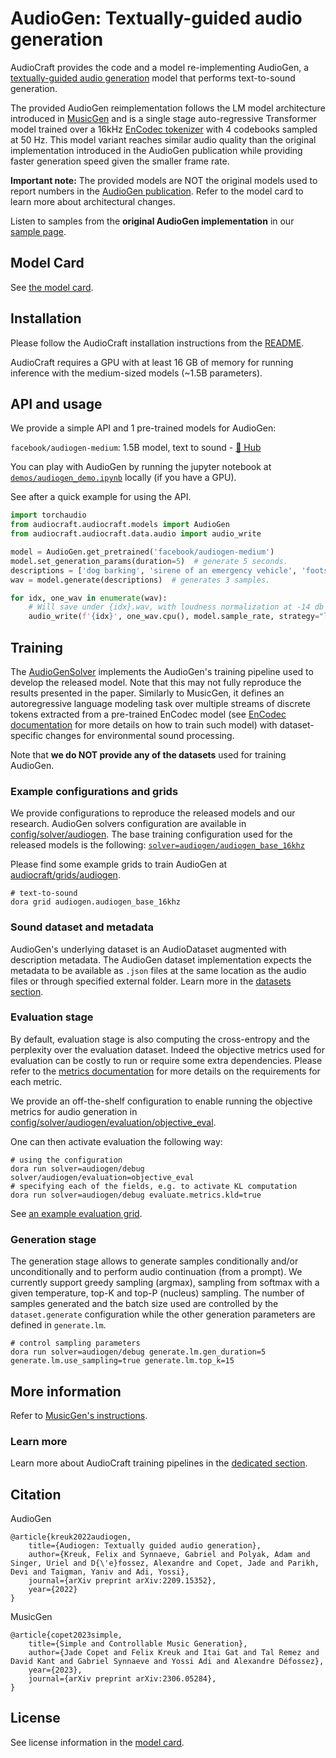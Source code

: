 # AudioGen: Textually-guided audio generation

AudioCraft provides the code and a model re-implementing AudioGen, a [textually-guided audio generation][audiogen_arxiv]
model that performs text-to-sound generation.

The provided AudioGen reimplementation follows the LM model architecture introduced in [MusicGen][musicgen_arxiv]
and is a single stage auto-regressive Transformer model trained over a 16kHz
<a href="https://github.com/facebookresearch/encodec">EnCodec tokenizer</a> with 4 codebooks sampled at 50 Hz.
This model variant reaches similar audio quality than the original implementation introduced in the AudioGen publication
while providing faster generation speed given the smaller frame rate.

**Important note:** The provided models are NOT the original models used to report numbers in the
[AudioGen publication][audiogen_arxiv]. Refer to the model card to learn more about architectural changes.

Listen to samples from the **original AudioGen implementation** in our [sample page][audiogen_samples].


## Model Card

See [the model card](../model_cards/AUDIOGEN_MODEL_CARD.md).


## Installation

Please follow the AudioCraft installation instructions from the [README](../README.md).

AudioCraft requires a GPU with at least 16 GB of memory for running inference with the medium-sized models (~1.5B parameters).

## API and usage

We provide a simple API and 1 pre-trained models for AudioGen:

`facebook/audiogen-medium`: 1.5B model, text to sound - [🤗 Hub](https://huggingface.co/facebook/audiogen-medium)

You can play with AudioGen by running the jupyter notebook at [`demos/audiogen_demo.ipynb`](../demos/audiogen_demo.ipynb) locally (if you have a GPU).

See after a quick example for using the API.

```python
import torchaudio
from audiocraft.audiocraft.models import AudioGen
from audiocraft.audiocraft.data.audio import audio_write

model = AudioGen.get_pretrained('facebook/audiogen-medium')
model.set_generation_params(duration=5)  # generate 5 seconds.
descriptions = ['dog barking', 'sirene of an emergency vehicle', 'footsteps in a corridor']
wav = model.generate(descriptions)  # generates 3 samples.

for idx, one_wav in enumerate(wav):
    # Will save under {idx}.wav, with loudness normalization at -14 db LUFS.
    audio_write(f'{idx}', one_wav.cpu(), model.sample_rate, strategy="loudness", loudness_compressor=True)
```

## Training

The [AudioGenSolver](../audiocraft/solvers/audiogen.py) implements the AudioGen's training pipeline
used to develop the released model. Note that this may not fully reproduce the results presented in the paper.
Similarly to MusicGen, it defines an autoregressive language modeling task over multiple streams of
discrete tokens extracted from a pre-trained EnCodec model (see [EnCodec documentation](./ENCODEC.md)
for more details on how to train such model) with dataset-specific changes for environmental sound
processing.

Note that **we do NOT provide any of the datasets** used for training AudioGen.

### Example configurations and grids

We provide configurations to reproduce the released models and our research.
AudioGen solvers configuration are available in [config/solver/audiogen](../config/solver/audiogen).
The base training configuration used for the released models is the following:
[`solver=audiogen/audiogen_base_16khz`](../config/solver/audiogen/audiogen_base_16khz.yaml)

Please find some example grids to train AudioGen at
[audiocraft/grids/audiogen](../audiocraft/grids/audiogen/).

```shell
# text-to-sound
dora grid audiogen.audiogen_base_16khz
```

### Sound dataset and metadata

AudioGen's underlying dataset is an AudioDataset augmented with description metadata.
The AudioGen dataset implementation expects the metadata to be available as `.json` files
at the same location as the audio files or through specified external folder.
Learn more in the [datasets section](./DATASETS.md).

### Evaluation stage

By default, evaluation stage is also computing the cross-entropy and the perplexity over the
evaluation dataset. Indeed the objective metrics used for evaluation can be costly to run
or require some extra dependencies. Please refer to the [metrics documentation](./METRICS.md)
for more details on the requirements for each metric.

We provide an off-the-shelf configuration to enable running the objective metrics
for audio generation in
[config/solver/audiogen/evaluation/objective_eval](../config/solver/audiogen/evaluation/objective_eval.yaml).

One can then activate evaluation the following way:
```shell
# using the configuration
dora run solver=audiogen/debug solver/audiogen/evaluation=objective_eval
# specifying each of the fields, e.g. to activate KL computation
dora run solver=audiogen/debug evaluate.metrics.kld=true
```

See [an example evaluation grid](../audiocraft/grids/audiogen/audiogen_pretrained_16khz_eval.py).

### Generation stage

The generation stage allows to generate samples conditionally and/or unconditionally and to perform
audio continuation (from a prompt). We currently support greedy sampling (argmax), sampling
from softmax with a given temperature, top-K and top-P (nucleus) sampling. The number of samples
generated and the batch size used are controlled by the `dataset.generate` configuration
while the other generation parameters are defined in `generate.lm`.

```shell
# control sampling parameters
dora run solver=audiogen/debug generate.lm.gen_duration=5 generate.lm.use_sampling=true generate.lm.top_k=15
```

## More information

Refer to [MusicGen's instructions](./MUSICGEN.md).

### Learn more

Learn more about AudioCraft training pipelines in the [dedicated section](./TRAINING.md).


## Citation

AudioGen
```
@article{kreuk2022audiogen,
    title={Audiogen: Textually guided audio generation},
    author={Kreuk, Felix and Synnaeve, Gabriel and Polyak, Adam and Singer, Uriel and D{\'e}fossez, Alexandre and Copet, Jade and Parikh, Devi and Taigman, Yaniv and Adi, Yossi},
    journal={arXiv preprint arXiv:2209.15352},
    year={2022}
}
```

MusicGen
```
@article{copet2023simple,
    title={Simple and Controllable Music Generation},
    author={Jade Copet and Felix Kreuk and Itai Gat and Tal Remez and David Kant and Gabriel Synnaeve and Yossi Adi and Alexandre Défossez},
    year={2023},
    journal={arXiv preprint arXiv:2306.05284},
}
```

## License

See license information in the [model card](../model_cards/AUDIOGEN_MODEL_CARD.md).

[audiogen_arxiv]: https://arxiv.org/abs/2209.15352
[musicgen_arxiv]: https://arxiv.org/abs/2306.05284
[audiogen_samples]: https://felixkreuk.github.io/audiogen/
